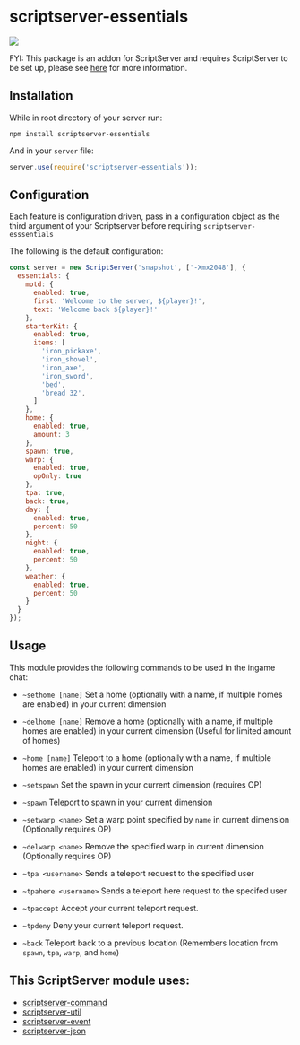 scriptserver-essentials
===================

[![](http://i.imgur.com/zhptNme.png)](https://github.com/garrettjoecox/scriptserver)

FYI: This package is an addon for ScriptServer and requires ScriptServer to be set up, please see [here](https://github.com/garrettjoecox/scriptserver) for more information.

## Installation
While in root directory of your server run:
```
npm install scriptserver-essentials
```
And in your `server` file:
```javascript
server.use(require('scriptserver-essentials'));
```

## Configuration
Each feature is configuration driven, pass in a configuration object as the third argument of your Scriptserver before requiring `scriptserver-esssentials`

The following is the default configuration:
```javascript
const server = new ScriptServer('snapshot', ['-Xmx2048'], {
  essentials: {
    motd: {
      enabled: true,
      first: 'Welcome to the server, ${player}!',
      text: 'Welcome back ${player}!'
    },
    starterKit: {
      enabled: true,
      items: [
        'iron_pickaxe',
        'iron_shovel',
        'iron_axe',
        'iron_sword',
        'bed',
        'bread 32',
      ]
    },
    home: {
      enabled: true,
      amount: 3
    },
    spawn: true,
    warp: {
      enabled: true,
      opOnly: true
    },
    tpa: true,
    back: true,
    day: {
      enabled: true,
      percent: 50
    },
    night: {
      enabled: true,
      percent: 50
    },
    weather: {
      enabled: true,
      percent: 50
    }
  }
});
```

## Usage
This module provides the following commands to be used in the ingame chat:

- `~sethome [name]`
  Set a home (optionally with a name, if multiple homes are enabled) in your current dimension

- `~delhome [name]`
  Remove a home (optionally with a name, if multiple homes are enabled) in your current dimension (Useful for limited amount of homes)

- `~home [name]`
  Teleport to a home (optionally with a name, if multiple homes are enabled) in your current dimension

- `~setspawn`
  Set the spawn in your current dimension (requires OP)

- `~spawn`
  Teleport to spawn in your current dimension

- `~setwarp <name>`
  Set a warp point specified by `name` in current dimension (Optionally requires OP)

- `~delwarp <name>`
  Remove the specified warp in current dimension (Optionally requires OP)

- `~tpa <username>`
  Sends a teleport request to the specified user

- `~tpahere <username>`
  Sends a teleport here request to the specifed user

- `~tpaccept`
  Accept your current teleport request.

- `~tpdeny`
  Deny your current teleport request.

- `~back`
  Teleport back to a previous location (Remembers location from `spawn`, `tpa`, `warp`, and `home`)

## This ScriptServer module uses:
  - [scriptserver-command](https://github.com/garrettjoecox/scriptserver-command)
  - [scriptserver-util](https://github.com/garrettjoecox/scriptserver-util)
  - [scriptserver-event](https://github.com/garrettjoecox/scriptserver-event)
  - [scriptserver-json](https://github.com/garrettjoecox/scriptserver-json)
